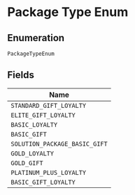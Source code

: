 
# Package Type Enum

## Enumeration

`PackageTypeEnum`

## Fields

| Name |
|  --- |
| `STANDARD_GIFT_LOYALTY` |
| `ELITE_GIFT_LOYALTY` |
| `BASIC_LOYALTY` |
| `BASIC_GIFT` |
| `SOLUTION_PACKAGE_BASIC_GIFT` |
| `GOLD_LOYALTY` |
| `GOLD_GIFT` |
| `PLATINUM_PLUS_LOYALTY` |
| `BASIC_GIFT_LOYALTY` |

